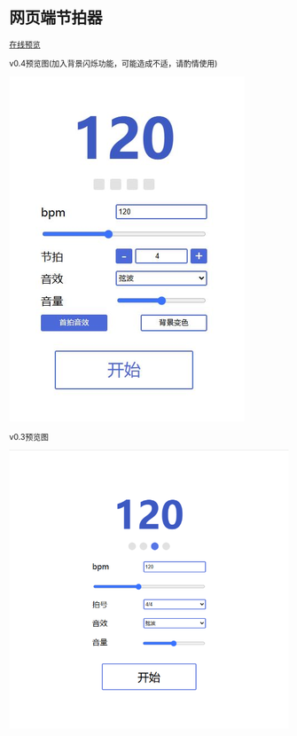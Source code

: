 # 网页端节拍器

[在线预览](https://bili345679.github.io/metronome/index.html)

v0.4预览图(加入背景闪烁功能，可能造成不适，请酌情使用)

![v0.4预览图](https://github.com/Bili345679/metronome/blob/main/preview_v0.4.jpg)

v0.3预览图

![v0.3预览图](https://github.com/Bili345679/metronome/blob/main/preview.png)
